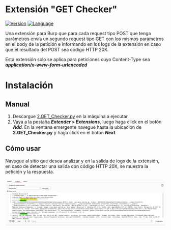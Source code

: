 # Extensión "GET Checker"
[![Version](https://img.shields.io/badge/Version-v1.0-green.svg)]()
[![Language](https://img.shields.io/badge/Language-Python-orange.svg)](https://www.python.org/)

Una extensión para Burp que para cada request tipo POST que tenga parámetros envía un segundo request tipo GET con los mismos parámetros en el body de la petición e informando en los logs de la extensión en caso que el resultado del POST sea código HTTP 20X.

Esta extensión solo se aplica para peticiones cuyo Content-Type sea _**application/x-www-form-urlencoded**_

# Instalación

## Manual

1. Descargue [2.GET_Checker.py](2.GET_Checker.py) en la máquina a ejecutar
2. Vaya a la pestaña _**Extender > Extensions**_, luego haga click en el botón _**Add**_. En la ventana emergente navegue hasta la ubicación de **2.GET_Checker.py** y haga click en el botón _**Next**_.

## Cómo usar

Navegue al sitio que desea analizar y en la salida de logs de la extensión, en caso de detectar una salida con código HTTP 20X, se muestra la petición y la respuesta.

![Scanner PII](/images/get_checker.png)